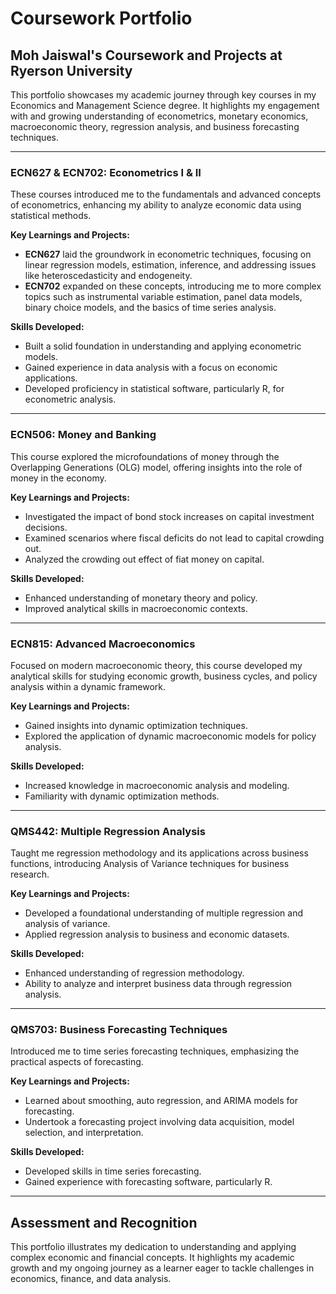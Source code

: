 # Coursework Portfolio

## Moh Jaiswal's Coursework and Projects at Ryerson University

This portfolio showcases my academic journey through key courses in my Economics and Management Science degree. It highlights my engagement with and growing understanding of econometrics, monetary economics, macroeconomic theory, regression analysis, and business forecasting techniques.

---

### ECN627 & ECN702: Econometrics I & II

These courses introduced me to the fundamentals and advanced concepts of econometrics, enhancing my ability to analyze economic data using statistical methods.

**Key Learnings and Projects:**
- **ECN627** laid the groundwork in econometric techniques, focusing on linear regression models, estimation, inference, and addressing issues like heteroscedasticity and endogeneity.
- **ECN702** expanded on these concepts, introducing me to more complex topics such as instrumental variable estimation, panel data models, binary choice models, and the basics of time series analysis.

**Skills Developed:**
- Built a solid foundation in understanding and applying econometric models.
- Gained experience in data analysis with a focus on economic applications.
- Developed proficiency in statistical software, particularly R, for econometric analysis.

---

### ECN506: Money and Banking

This course explored the microfoundations of money through the Overlapping Generations (OLG) model, offering insights into the role of money in the economy.

**Key Learnings and Projects:**
- Investigated the impact of bond stock increases on capital investment decisions.
- Examined scenarios where fiscal deficits do not lead to capital crowding out.
- Analyzed the crowding out effect of fiat money on capital.

**Skills Developed:**
- Enhanced understanding of monetary theory and policy.
- Improved analytical skills in macroeconomic contexts.

---

### ECN815: Advanced Macroeconomics

Focused on modern macroeconomic theory, this course developed my analytical skills for studying economic growth, business cycles, and policy analysis within a dynamic framework.

**Key Learnings and Projects:**
- Gained insights into dynamic optimization techniques.
- Explored the application of dynamic macroeconomic models for policy analysis.

**Skills Developed:**
- Increased knowledge in macroeconomic analysis and modeling.
- Familiarity with dynamic optimization methods.

---

### QMS442: Multiple Regression Analysis

Taught me regression methodology and its applications across business functions, introducing Analysis of Variance techniques for business research.

**Key Learnings and Projects:**
- Developed a foundational understanding of multiple regression and analysis of variance.
- Applied regression analysis to business and economic datasets.

**Skills Developed:**
- Enhanced understanding of regression methodology.
- Ability to analyze and interpret business data through regression analysis.

---

### QMS703: Business Forecasting Techniques

Introduced me to time series forecasting techniques, emphasizing the practical aspects of forecasting.

**Key Learnings and Projects:**
- Learned about smoothing, auto regression, and ARIMA models for forecasting.
- Undertook a forecasting project involving data acquisition, model selection, and interpretation.

**Skills Developed:**
- Developed skills in time series forecasting.
- Gained experience with forecasting software, particularly R.

---

## Assessment and Recognition

This portfolio illustrates my dedication to understanding and applying complex economic and financial concepts. It highlights my academic growth and my ongoing journey as a learner eager to tackle challenges in economics, finance, and data analysis.
